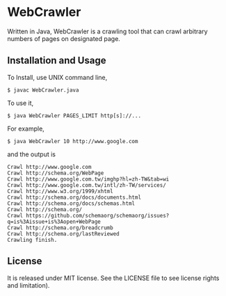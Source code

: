 # WebCrawler
Written in Java, WebCrawler is a crawling tool that can crawl arbitrary numbers of pages on designated page.

## Installation and Usage
To Install, use UNIX command line, 
```
$ javac WebCrawler.java
```
To use it,
```
$ java WebCrawler PAGES_LIMIT http[s]://...
```
For example, 
```
$ java WebCrawler 10 http://www.google.com
```
and the output is
```
Crawl http://www.google.com
Crawl http://schema.org/WebPage
Crawl http://www.google.com.tw/imghp?hl=zh-TW&tab=wi
Crawl http://www.google.com.tw/intl/zh-TW/services/
Crawl http://www.w3.org/1999/xhtml
Crawl http://schema.org/docs/documents.html
Crawl http://schema.org/docs/schemas.html
Crawl http://schema.org/
Crawl https://github.com/schemaorg/schemaorg/issues?q=is%3Aissue+is%3Aopen+WebPage
Crawl http://schema.org/breadcrumb
Crawl http://schema.org/lastReviewed
Crawling finish.
```

## License
It is released under MIT license. See the LICENSE file to see license rights and limitation).
